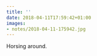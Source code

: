 ```yaml
---
title: ''
date: 2018-04-11T17:59:42+01:00
images:
- notes/2018-04-11-175942.jpg
---
```

Horsing around.
